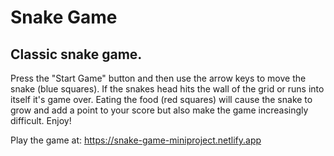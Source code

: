 # Snake Game

## Classic snake game. 

Press the "Start Game" button and then use the arrow keys to move the snake (blue squares). If the snakes head hits the wall of the grid or runs into itself it's game over. Eating the food (red squares) will cause the snake to grow and add a point to your score but also make the game increasingly difficult. Enjoy!

Play the game at: https://snake-game-miniproject.netlify.app

